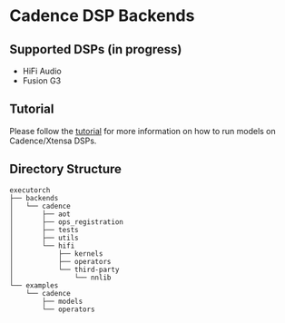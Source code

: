 # Cadence DSP Backends

## Supported DSPs (in progress)
- HiFi Audio
- Fusion G3

## Tutorial

Please follow the [tutorial](https://pytorch.org/executorch/main/build-run-xtensa.html) for more information on how to run models on Cadence/Xtensa DSPs.

## Directory Structure

```
executorch
├── backends
│   └── cadence
│       ├── aot
│       ├── ops_registration
│       ├── tests
│       ├── utils
│       └── hifi
│           ├── kernels
│           ├── operators
│           └── third-party
│               └── nnlib
└── examples
    └── cadence
        ├── models
        └── operators
```
